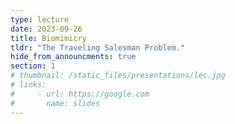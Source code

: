 ```yaml
---
type: lecture
date: 2023-09-26
title: Biomimicry
tldr: "The Traveling Salesman Problem."
hide_from_announcments: true
section: 1
# thumbnail: /static_files/presentations/lec.jpg
# links:
#     - url: https://google.com
#       name: slides
---
```

